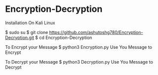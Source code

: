 # Encryption-Decryption


Installation On Kali Linux

$ sudo su
$ git clone https://github.com/ashutoshg780/Encryption-Decryption.git
$ cd Encryption-Decryption

To Encrypt your Message
$ python3 Encryption.py
Use You Message to Encrypt


To Decrypt your Message
$ python3 Decryption.py
Use You Message to Decrypt
